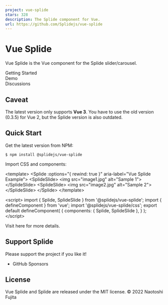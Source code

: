 ```yaml
---
project: vue-splide
stars: 328
description: The Splide component for Vue.
url: https://github.com/Splidejs/vue-splide
---
```


Vue Splide
==========

Vue Splide is the Vue component for the Splide slider/carousel.

Getting Started  
Demo  
Discussions

Caveat
------

The latest version only supports **Vue 3**. You have to use the old version (0.3.5) for Vue 2, but the Splide version is also outdated.

Quick Start
-----------

Get the latest version from NPM:

```
$ npm install @splidejs/vue-splide
```

Import CSS and components:

<template\>
  <Splide :options\="{ rewind: true }" aria-label\="Vue Splide Example"\>
    <SplideSlide\>
      <img src\="image1.jpg" alt\="Sample 1"\>
    </SplideSlide\>
    <SplideSlide\>
      <img src\="image2.jpg" alt\="Sample 2"\>
    </SplideSlide\>
  </Splide\>
</template\>

<script\>
import { Splide, SplideSlide } from '@splidejs/vue-splide';
import { defineComponent } from 'vue';
import '@splidejs/vue-splide/css';
export default defineComponent( {
  components: { Splide, SplideSlide },
} );
</script\>

Visit here for more details.

Support Splide
--------------

Please support the project if you like it!

-   GitHub Sponsors

License
-------

Vue Splide and Splide are released under the MIT license. © 2022 Naotoshi Fujita
